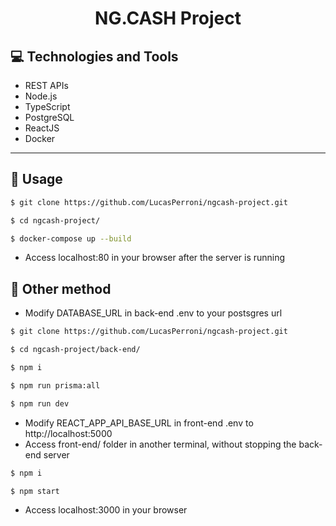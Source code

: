 <p align="center">
  <h1 align="center">
    NG.CASH Project 
  </h1>
</p>

## 💻 Technologies and Tools

- REST APIs
- Node.js
- TypeScript
- PostgreSQL
- ReactJS
- Docker

---

## 🏁 Usage

```bash
$ git clone https://github.com/LucasPerroni/ngcash-project.git

$ cd ngcash-project/

$ docker-compose up --build
```

 - Access localhost:80 in your browser after the server is running
 
 ## 🏁 Other method
 
  - Modify DATABASE_URL in back-end .env to your postsgres url
 
 ```bash
$ git clone https://github.com/LucasPerroni/ngcash-project.git

$ cd ngcash-project/back-end/

$ npm i

$ npm run prisma:all

$ npm run dev
```

 - Modify REACT_APP_API_BASE_URL in front-end .env to http://localhost:5000
 - Access front-end/ folder in another terminal, without stopping the back-end server
 
  ```bash
$ npm i

$ npm start
```
 
  - Access localhost:3000 in your browser
 
